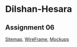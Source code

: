 # Dilshan-Hesara


## Assignment 06
[Sitemap](https://drive.google.com/drive/folders/1t5_gHGefB9JCkbCF3S22NjTeCtyjdJTp),
[WireFrame](https://drive.google.com/file/d/16i9wQuMtFCzTjHklEBTzDBok9vQNSVkk/view?usp=sharing),
[Mockups](https://www.figma.com/design/dXq4kOn82i6BfgOCIjfswl/Untitled?node-id=0-1&t=wjEX3zjJpipQPWYg-1)

<!-- sitemps> //https://www.gloomaps.com/7HpZHfeCXs -->
